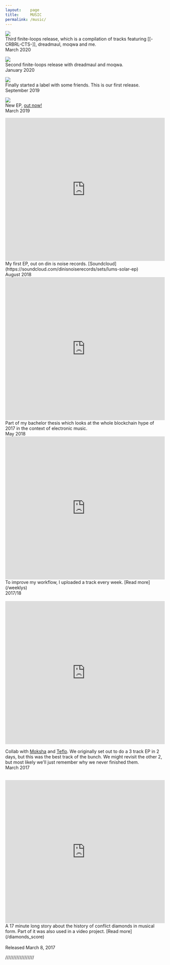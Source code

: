 ```yaml
---
layout:    page
title:     MUSIC
permalink: /music/
---
```


<a href="https://fntlps.bandcamp.com/album/fntlps3"><img src="/images/music/fntlps3.png"></a>
<br>
Third finite-loops release, which is a compilation of tracks featuring [[-CRBRL-CTS-]], dreadmaul, moqwa and me.
<br>
March 2020
<br>

<a href="https://fntlps.bandcamp.com/album/fntlps2"><img src="/images/music/fntlps2.png"></a>
<br>
Second finite-loops release with dreadmaul and moqwa.
<br>
January 2020
<br>

<a href="https://fntlps.bandcamp.com/album/fntlps1"><img src="/images/music/fntlps1.png"></a>
<br>
Finally started a label with some friends. This is our first release.
<br>
September 2019
<br>

<a href="https://onsetaudio.bandcamp.com/album/triblsm85-dstnt85"><img src="/images/music/onset.jpg"></a>
<br>
New EP, [out now!](https://onsetaudio.bandcamp.com/album/triblsm85-dstnt85)
<br>
March 2019
<br>
<iframe width="100%" height="450" scrolling="no" frameborder="no" allow="autoplay" src="https://w.soundcloud.com/player/?url=https%3A//api.soundcloud.com/playlists/576490155&color=%23866bb9&auto_play=false&hide_related=true&show_comments=true&show_user=true&show_reposts=false&show_teaser=true&visual=true"></iframe>
My first EP, out on din is noise records. [Soundcloud](https://soundcloud.com/dinisnoiserecords/sets/lums-solar-ep)
<br>
August 2018
<br>
<iframe width="100%" height="450" scrolling="no" frameborder="no" allow="autoplay" src="https://w.soundcloud.com/player/?url=https%3A//api.soundcloud.com/tracks/444910986&color=%23866bb9&auto_play=false&hide_related=true&show_comments=true&show_user=true&show_reposts=false&show_teaser=true&visual=true"></iframe>
Part of my bachelor thesis which looks at the whole blockchain hype of 2017 in the context of electronic music.
<br>
May 2018
<br>
<iframe width="100%" height="450" scrolling="no" frameborder="no" src="https://w.soundcloud.com/player/?url=https%3A//api.soundcloud.com/playlists/348298689&amp;color=383f51&amp;auto_play=false&amp;hide_related=true&amp;show_comments=true&amp;show_user=true&amp;show_reposts=false&amp;visual=true"></iframe>
To improve my workflow, I uploaded a track every week. [Read more](/weeklys)
<br>
2017/18
<br>
<br>
<iframe width="100%" height="450" scrolling="no" frameborder="no" src="https://w.soundcloud.com/player/?url=https%3A//api.soundcloud.com/tracks/332353687&amp;color=383f51&amp;auto_play=false&amp;hide_related=true&amp;show_comments=true&amp;show_user=true&amp;show_reposts=false&amp;visual=true"></iframe>

Collab with [Moksha](https://soundcloud.com/moksha-dnb) and [Teflo](https://soundcloud.com/teflodude). We originally set out to do a 3 track EP in 2 days, but this was the best track of the bunch. We might revisit the other 2, but most likely we'll just remember why we never finished them.
<br>
March 2017
<br>
<br>
<iframe width="100%" height="450" scrolling="no" frameborder="no" src="https://w.soundcloud.com/player/?url=https%3A//api.soundcloud.com/tracks/311496727&amp;auto_play=false&amp;color=383f51&amp;1hide_related=true&amp;show_comments=true&amp;show_user=true&amp;show_reposts=false&amp;visual=true"></iframe>
A 17 minute long story about the history of conflict diamonds in musical form. Part of it was also used in a video project. [Read more](/diamonds_score)
<br> <br>
Released March 8, 2017
<br>

//////////////////
